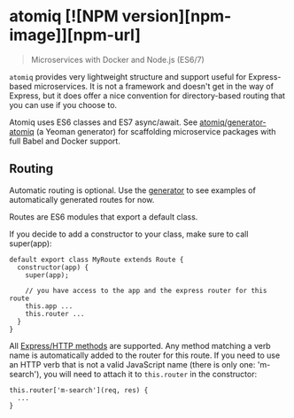 # atomiq [![NPM version][npm-image]][npm-url]

> Microservices with Docker and Node.js (ES6/7)

`atomiq` provides very lightweight structure and support useful for Express-based microservices. It is
not a framework and doesn't get in the way of Express, but it does offer a nice convention
for directory-based routing that you can use if you choose to.

Atomiq uses ES6 classes and ES7 async/await. See [atomiq/generator-atomiq](https://github.com/atomiqio/generator-atomiq) (a Yeoman generator) for scaffolding microservice packages with full Babel and Docker support.

## Routing

Automatic routing is optional. Use the [generator](https://github.com/atomiqio/generator-atomiq) to see examples of automatically generated routes for now.

Routes are ES6 modules that export a default class.

If you decide to add a constructor to your class, make sure to call super(app):

    default export class MyRoute extends Route {
      constructor(app) {
        super(app);

        // you have access to the app and the express router for this route
        this.app ...
        this.router ...
      }
    }

All [Express/HTTP methods](http://expressjs.com/en/4x/api.html#app.METHOD) are supported. Any method matching a verb name is automatically
added to the router for this route. If you need to use an HTTP verb that is not a
valid JavaScript name (there is only one: 'm-search'), you will need to attach it to `this.router` in the constructor:

    this.router['m-search'](req, res) {
      ...
    }

